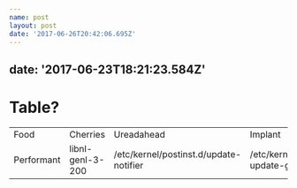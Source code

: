 ```yaml
---
name: post
layout: post
date: '2017-06-26T20:42:06.695Z'
---
```

date: '2017-06-23T18:21:23.584Z'
---
# <a id="_c31g5z1cpy6e"></a>Table?

|  |  |  |  |
| --- | --- | --- | --- |
| Food | Cherries | Ureadahead | Implant |
| Performant | libnl-genl-3-200 | /etc/kernel/postinst.d/update-notifier | /etc/kernel/postinst.d/zz-update-grub |